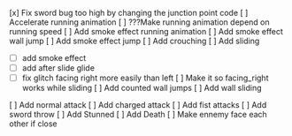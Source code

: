 [x] Fix sword bug too high by changing the junction point code
[ ] Accelerate running animation
[ ] ???Make running animation depend on running speed
[ ] Add smoke effect running animation
[ ] Add smoke effect wall jump
[ ] Add smoke effect jump
[ ] Add crouching
[ ] Add sliding
- [ ] add smoke effect
- [ ] add after slide glide
- [ ] fix glitch facing right more easily than left
[ ] Make it so facing_right works while sliding
[ ] Add counted wall jumps
[ ] Add wall sliding

[ ] Add normal attack
[ ] Add charged attack
[ ] Add fist attacks
[ ] Add sword throw
[ ] Add Stunned
[ ] Add Death
[ ] Make ennemy face each other if close

